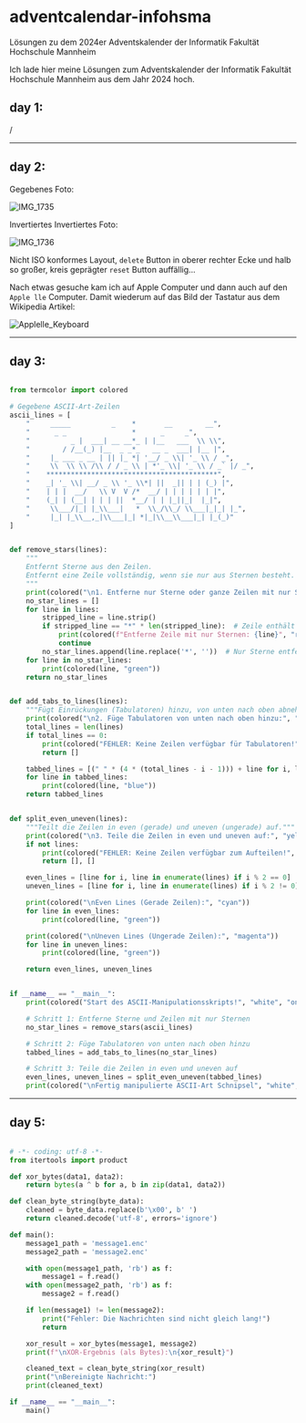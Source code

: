 # adventcalendar-infohsma
Lösungen zu dem 2024er Adventskalender der Informatik Fakultät Hochschule Mannheim

Ich lade hier meine Lösungen zum Adventskalender der Informatik Fakultät Hochschule Mannheim aus dem Jahr 2024 hoch.

## day 1:

/


---


## day 2:

Gegebenes Foto:

![IMG_1735](https://github.com/user-attachments/assets/58a9d185-1460-4701-8189-058be5f2de5e)

Invertiertes Invertiertes Foto:

![IMG_1736](https://github.com/user-attachments/assets/48efd80e-af7c-4d67-b091-6d3075d6b26c)


Nicht ISO konformes Layout, `delete` Button in oberer rechter Ecke und halb so großer, kreis geprägter `reset` Button auffällig...

Nach etwas gesuche kam ich auf Apple Computer und dann auch auf den `Apple lle` Computer. Damit wiederum auf das Bild der Tastatur aus dem Wikipedia Artikel:

![Applelle_Keyboard](https://upload.wikimedia.org/wikipedia/commons/thumb/9/9f/Apple_IIe.jpg/1280px-Apple_IIe.jpg)

---


## day 3:

```python

from termcolor import colored

# Gegebene ASCII-Art-Zeilen
ascii_lines = [
    "     _____          _    *       __        __",
    "      _ _                *      _     _",
    "          _ |  ___| __ __*_ | |__   ___  \\ \\",
    "        / /__(_) |__  _ _*_   __ _  ___| |__ |",
    "     |_ ___ _ __ | || |_ *| '__/ _ \\| '_ \\ / _",
    "     \\  \\ \\ /\\ / / _ \\ | *'_ \\| '_ \\ / _` |/ _",
    "    ******************************************",
    "    _| '_ \\| __/ _ \\ '_ \\*| ||  _|| | | (_) |",
    "    | | |  __/   \\ V  V /*  __/ | | | | | | |",
    "    (_| | (__| | | | ||  *__/ | | |_||_|  |_|",
    "     \\___/|_| |_\\___|   *  \\_/\\_/ \\___|_|_| |_",
    "     |_| |_\\__,_|\\___|_| *|_|\\__\\___|_| |_(_)"
]


def remove_stars(lines):
    """
    Entfernt Sterne aus den Zeilen.
    Entfernt eine Zeile vollständig, wenn sie nur aus Sternen besteht.
    """
    print(colored("\n1. Entferne nur Sterne oder ganze Zeilen mit nur Sternen:", "yellow"))
    no_star_lines = []
    for line in lines:
        stripped_line = line.strip()
        if stripped_line == "*" * len(stripped_line):  # Zeile enthält nur Sterne
            print(colored(f"Entferne Zeile mit nur Sternen: {line}", "red"))
            continue
        no_star_lines.append(line.replace('*', ''))  # Nur Sterne entfernen
    for line in no_star_lines:
        print(colored(line, "green"))
    return no_star_lines


def add_tabs_to_lines(lines):
    """Fügt Einrückungen (Tabulatoren) hinzu, von unten nach oben abnehmend."""
    print(colored("\n2. Füge Tabulatoren von unten nach oben hinzu:", "yellow"))
    total_lines = len(lines)
    if total_lines == 0:
        print(colored("FEHLER: Keine Zeilen verfügbar für Tabulatoren!", "red", "on_white"))
        return []

    tabbed_lines = [(" " * (4 * (total_lines - i - 1))) + line for i, line in enumerate(lines)]
    for line in tabbed_lines:
        print(colored(line, "blue"))
    return tabbed_lines


def split_even_uneven(lines):
    """Teilt die Zeilen in even (gerade) und uneven (ungerade) auf."""
    print(colored("\n3. Teile die Zeilen in even und uneven auf:", "yellow"))
    if not lines:
        print(colored("FEHLER: Keine Zeilen verfügbar zum Aufteilen!", "red", "on_white"))
        return [], []

    even_lines = [line for i, line in enumerate(lines) if i % 2 == 0]
    uneven_lines = [line for i, line in enumerate(lines) if i % 2 != 0]

    print(colored("\nEven Lines (Gerade Zeilen):", "cyan"))
    for line in even_lines:
        print(colored(line, "green"))

    print(colored("\nUneven Lines (Ungerade Zeilen):", "magenta"))
    for line in uneven_lines:
        print(colored(line, "green"))

    return even_lines, uneven_lines


if __name__ == "__main__":
    print(colored("Start des ASCII-Manipulationsskripts!", "white", "on_blue"))

    # Schritt 1: Entferne Sterne und Zeilen mit nur Sternen
    no_star_lines = remove_stars(ascii_lines)

    # Schritt 2: Füge Tabulatoren von unten nach oben hinzu
    tabbed_lines = add_tabs_to_lines(no_star_lines)

    # Schritt 3: Teile die Zeilen in even und uneven auf
    even_lines, uneven_lines = split_even_uneven(tabbed_lines)
    print(colored("\nFertig manipulierte ASCII-Art Schnipsel", "white", "on_green"))

```



---

## day 5:

```python

# -*- coding: utf-8 -*-
from itertools import product

def xor_bytes(data1, data2):
    return bytes(a ^ b for a, b in zip(data1, data2))

def clean_byte_string(byte_data):
    cleaned = byte_data.replace(b'\x00', b' ')
    return cleaned.decode('utf-8', errors='ignore')

def main():
    message1_path = 'message1.enc'
    message2_path = 'message2.enc'

    with open(message1_path, 'rb') as f:
        message1 = f.read()
    with open(message2_path, 'rb') as f:
        message2 = f.read()

    if len(message1) != len(message2):
        print("Fehler: Die Nachrichten sind nicht gleich lang!")
        return

    xor_result = xor_bytes(message1, message2)
    print(f"\nXOR-Ergebnis (als Bytes):\n{xor_result}")

    cleaned_text = clean_byte_string(xor_result)
    print("\nBereinigte Nachricht:")
    print(cleaned_text)

if __name__ == "__main__":
    main()

```


